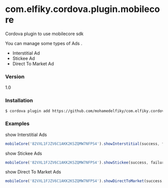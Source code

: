 # com.elfiky.cordova.plugin.mobilecore
Cordova plugin to use mobilecore sdk 

You can manage some types of Ads .

  - Interstitial Ad
  - Stickee Ad
  - Direct To Market Ad


### Version
1.0

### Installation

```sh
$ cordova plugin add https://github.com/mohamedelfiky/com.elfiky.cordova.plugin.mobilecore.git
```

### Examples

show Interstitial Ads
```js
mobileCore('82VXL1FJZV6C1AKK2KSZQMW7NFPS4').showInterstitial(success, failure);
```


show Stickee Ads
```js
mobileCore('82VXL1FJZV6C1AKK2KSZQMW7NFPS4').showStickee(success, failure);
```


show Direct To Market Ads
```js
mobileCore('82VXL1FJZV6C1AKK2KSZQMW7NFPS4').showDirectToMarket(success, failure);
```
